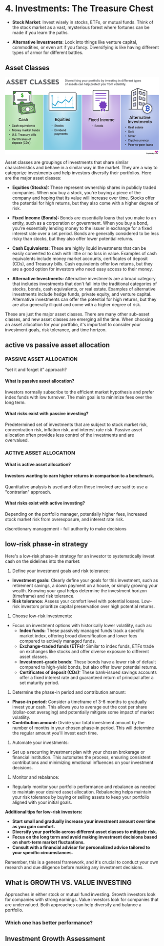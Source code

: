 # **4. Investments: The Treasure Chest**

- **Stock Market**: Invest wisely in stocks, ETFs, or mutual funds. Think of the stock market as a vast, mysterious forest where fortunes can be made if you learn the paths.

- **Alternative Investments**: Look into things like venture capital, commodities, or even art if you fancy. Diversifying is like having different types of armor for different battles.

## Asset Classes

![types of assets](image.png)

Asset classes are groupings of investments that share similar characteristics and behave in a similar way in the market. They are a way to categorize investments and help investors diversify their portfolios. Here are the major asset classes:

- **Equities (Stocks):** These represent ownership shares in publicly traded companies. When you buy a stock, you're buying a piece of the company and hoping that its value will increase over time. Stocks offer the potential for high returns, but they also come with a higher degree of risk.
  ‌
- **Fixed Income (Bonds):** Bonds are essentially loans that you make to an entity, such as a corporation or government. When you buy a bond, you're essentially lending money to the issuer in exchange for a fixed interest rate over a set period. Bonds are generally considered to be less risky than stocks, but they also offer lower potential returns.
  ‌
- **Cash Equivalents:** These are highly liquid investments that can be easily converted to cash with little or no loss in value. Examples of cash equivalents include money market accounts, certificates of deposit (CDs), and Treasury bills. Cash equivalents offer low returns, but they are a good option for investors who need easy access to their money.

- **Alternative Investments:** Alternative investments are a broad category that includes investments that don't fall into the traditional categories of stocks, bonds, cash equivalents, or real estate. Examples of alternative investments include hedge funds, private equity, and venture capital. Alternative investments can offer the potential for high returns, but they are also generally illiquid and come with a higher degree of risk.

These are just the major asset classes. There are many other sub-asset classes, and new asset classes are emerging all the time. When choosing an asset allocation for your portfolio, it's important to consider your investment goals, risk tolerance, and time horizon.

## active vs passive asset allocation

### PASSIVE ASSET ALLOCATION

“set it and forget it” approach?

#### What is passive asset allocation?

Investors normally subscribe to the efficient market hypothesis and prefer index
funds with low turnover. The main goal is to minimize fees over the long term.

#### What risks exist with passive investing?

Predetermined set of investments that are subject to stock market risk,
concentration risk, inflation risk, and interest rate risk. Passive asset allocation
often provides less control of the investments and are overvalued.

### ACTIVE ASSET ALLOCATION

#### What is active asset allocation?

#### Investors wanting to earn higher returns in comparison to a benchmark.

Quantitative analysis is used and often those involved are said to use a
"contrarian" approach.

#### What risks exist with active investing?

Depending on the portfolio manager, potentially higher fees, increased stock
market risk from overexposure, and interest rate risk.

discretionary management - full authority to make decisions

## low-risk phase-in strategy

Here's a low-risk phase-in strategy for an investor to systematically invest cash on the sidelines into the market:

1. Define your investment goals and risk tolerance:

- **Investment goals:** Clearly define your goals for this investment, such as retirement savings, a down payment on a house, or simply growing your wealth. Knowing your goal helps determine the investment horizon (timeframe) and risk tolerance.
- **Risk tolerance:** Assess your comfort level with potential losses. Low-risk investors prioritize capital preservation over high potential returns.

1. Choose low-risk investments:

- Focus on investment options with historically lower volatility, such as:
  - **Index funds:** These passively managed funds track a specific market index, offering broad diversification and lower fees compared to actively managed funds.
  - **Exchange-traded funds (ETFs):** Similar to index funds, ETFs trade on exchanges like stocks and offer diverse exposure to different asset classes.
  - **Investment-grade bonds:** These bonds have a lower risk of default compared to high-yield bonds, but also offer lower potential returns.
  - **Certificates of deposit (CDs):** These bank-issued savings accounts offer a fixed interest rate and guaranteed return of principal after a set maturity period.

1. Determine the phase-in period and contribution amount:

- **Phase-in period:** Consider a timeframe of 3-6 months to gradually invest your cash. This allows you to average out the cost per share (dollar-cost averaging) and potentially mitigate some impact of market volatility.
- **Contribution amount:** Divide your total investment amount by the number of months in your chosen phase-in period. This will determine the regular amount you'll invest each time.

1. Automate your investments:

- Set up a recurring investment plan with your chosen brokerage or financial institution. This automates the process, ensuring consistent contributions and minimizing emotional influences on your investment decisions.

1. Monitor and rebalance:

- Regularly monitor your portfolio performance and rebalance as needed to maintain your desired asset allocation. Rebalancing helps maintain your risk tolerance by buying or selling assets to keep your portfolio aligned with your initial goals.

**Additional tips for low-risk investors:**

- **Start small and gradually increase your investment amount over time as you gain comfort.**
- **Diversify your portfolio across different asset classes to mitigate risk.**
- **Focus on the long term and avoid making investment decisions based on short-term market fluctuations.**
- **Consult with a financial advisor for personalized advice tailored to your specific circumstances.**

Remember, this is a general framework, and it's crucial to conduct your own research and due diligence before making any investment decisions.

## What is GROWTH VS. VALUE INVESTING

Approaches in either stock or mutual fund investing. Growth investors look for companies with strong earnings. Value investors look for companies that are undervalued. Both approaches can help diversify and balance a portfolio.

### Which one has better performance?

## Investment Growth Assessment
